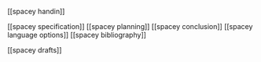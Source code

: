 [[spacey handin]]

[[spacey specification]]
[[spacey planning]]
[[spacey conclusion]]
[[spacey language options]]
[[spacey bibliography]]

[[spacey drafts]]